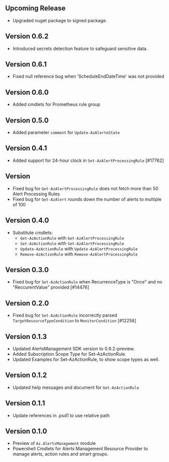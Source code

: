 <!--
    Please leave this section at the top of the change log.

    Changes for the upcoming release should go under the section titled "Upcoming Release", and should adhere to the following format:

    ## Upcoming Release
    * Overview of change #1
        - Additional information about change #1
    * Overview of change #2
        - Additional information about change #2
        - Additional information about change #2
    * Overview of change #3
    * Overview of change #4
        - Additional information about change #4

    ## YYYY.MM.DD - Version X.Y.Z (Previous Release)
    * Overview of change #1
        - Additional information about change #1
-->
## Upcoming Release
* Upgraded nuget package to signed package.

## Version 0.6.2
* Introduced secrets detection feature to safeguard sensitive data.

## Version 0.6.1
* Fixed null reference bug when 'ScheduleEndDateTime' was not provided

## Version 0.6.0
* Added cmdlets for Prometheus rule group

## Version 0.5.0
* Added parameter `comment` for `Update-AzAlerteState`

## Version 0.4.1
* Added support for 24-hour clock in `Set-AzAlertProcessingRule` [#17762]

## Version 
* Fixed bug for `Get-AzAlertProcessingRule` does not fetch more than 50 Alert Processing Rules
* Fixed bug for `Get-AzAlert` rounds down the number of alerts to multiple of 100

## Version 0.4.0
* Substitute cmdlets:
  - `Get-AzActionRule` with `Get-AzAlertProcessingRule`
  - `Set-AzActionRule` with `Set-AzAlertProcessingRule`
  - `Update-AzActionRule` with `Update-AzAlertProcessingRule`
  - `Remove-AzActionRule` with `Remove-AzAlertProcessingRule`

## Version 0.3.0
* Fixed bug for `Set-AzActionRule` when RecurrenceType is "Once" and no "ReccurentValue" provided [#14476]

## Version 0.2.0
* Fixed bug for `Set-AzActionRule` incorrectly parsed `TargetResourceTypeCondition` to `MonitorCondition` [#12258]

## Version 0.1.3
* Updated AlertsManagement SDK version to 0.9.2-preview.
* Added Subscription Scope Type for Set-AzActionRule.
* Updated Examples for Set-AzActionRule, to show scope types as well.

## Version 0.1.2
* Updated help messages and document for `Get-AzActionRule`

## Version 0.1.1
* Update references in .psd1 to use relative path

## Version 0.1.0
* Preview of `Az.AlertsManagement` module
* Powershell Cmdlets for Alerts Management Resource Provider to manage alerts, action rules and smart groups.

